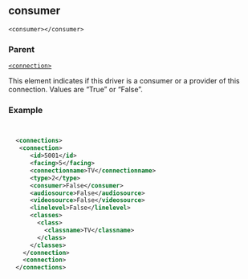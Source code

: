## consumer

`<consumer></consumer>`


### Parent

[`<connection>`][1]


This element  indicates if this driver is a consumer or a provider of this connection. Values are “True” or “False”.


### Example

```xml


  <connections>
   <connection>
      <id>5001</id>
      <facing>5</facing>
      <connectionname>TV</connectionname>
      <type>2</type>
      <consumer>False</consumer>
      <audiosource>False</audiosource>
      <videosource>False</videosource>
      <linelevel>False</linelevel>
      <classes>
        <class>
          <classname>TV</classname>
        </class>
      </classes>
    </connection>
    <connection>
  </connections>
```

[1]:	https://verbose-telegram-5004f902.pages.github.io/#common-xml-connection